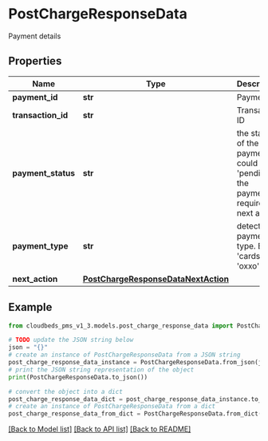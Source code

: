# PostChargeResponseData

Payment details

## Properties

Name | Type | Description | Notes
------------ | ------------- | ------------- | -------------
**payment_id** | **str** | Payment ID | [optional] 
**transaction_id** | **str** | Transaction ID | [optional] 
**payment_status** | **str** | the status of the payment, could be &#39;pending&#39; if the payment requires a next action | [optional] 
**payment_type** | **str** | detected payment type. Ex: &#39;cards&#39;, &#39;oxxo&#39; | [optional] 
**next_action** | [**PostChargeResponseDataNextAction**](PostChargeResponseDataNextAction.md) |  | [optional] 

## Example

```python
from cloudbeds_pms_v1_3.models.post_charge_response_data import PostChargeResponseData

# TODO update the JSON string below
json = "{}"
# create an instance of PostChargeResponseData from a JSON string
post_charge_response_data_instance = PostChargeResponseData.from_json(json)
# print the JSON string representation of the object
print(PostChargeResponseData.to_json())

# convert the object into a dict
post_charge_response_data_dict = post_charge_response_data_instance.to_dict()
# create an instance of PostChargeResponseData from a dict
post_charge_response_data_from_dict = PostChargeResponseData.from_dict(post_charge_response_data_dict)
```
[[Back to Model list]](../README.md#documentation-for-models) [[Back to API list]](../README.md#documentation-for-api-endpoints) [[Back to README]](../README.md)


